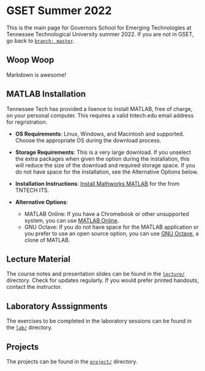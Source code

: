 # GSET Summer 2022
This is the main page for Governors School for Emerging Technologies at Tennessee Technological University summer 2022. 
If you are not in GSET, go back to [`branch: master`](https://github.com/thillRobot/matlab_workshop/tree/master).

## Woop Woop
Markdown is awesome!

## MATLAB Installation 
Tennessee Tech has provided a lisence to install MATLAB, free of charge, on your personal computer. This requires a valid tntech.edu email address for regristration.  

- __OS Requirements__: Linux, Windows, and Macintosh and supported. Choose the appropriate OS during the download process. 

- __Storage Requirements__: This is a very large download. If you unselect the extra packages when given the option during the installation, this will reduce the size of the download and required storage space. If you do not have space for the installation, see the Alternative Options below.   

- __Installation Instructions__: [Install Mathworks MATLAB](https://services.tntech.edu/TDClient/1878/Portal/KB/ArticleDet?ID=112045) for the  from TNTECH ITS.

- __Alternative Options__: 
 	- MATLAB Online: If you have a Chromebook or other unsupported system, you can use [MATLAB Online](https://www.mathworks.com/products/matlab-online.html). 
 	- GNU Octave: If you do not have space for the MATLAB application or you prefer to use an open source option, you can use [GNU Octave](https://www.gnu.org/software/octave/index), a clone of MATLAB.

## Lecture Material
The course notes and presentation slides can be found in the [`lecture/`](https://github.com/thillRobot/matlab_workshop/tree/gset/lecture) directory. Check for updates regularly. If you would prefer printed handouts, contact the instructor.

## Laboratory Asssignments
The exercises to be completed in the laboratory sessions can be found in the [`lab/`](https://github.com/thillRobot/matlab_workshop/tree/gset/lab) directory.  

## Projects

The projects can be found in the [`project/`](https://github.com/thillRobot/matlab_workshop/tree/gset/project) directory.  

